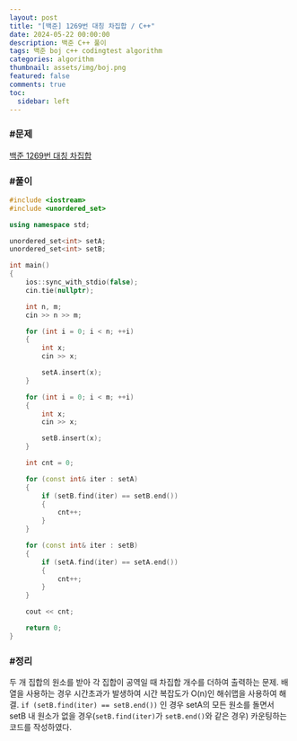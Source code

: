 ```yaml
---
layout: post
title: "[백준] 1269번 대칭 차집합 / C++"
date: 2024-05-22 00:00:00
description: 백준 C++ 풀이
tags: 백준 boj c++ codingtest algorithm
categories: algorithm
thumbnail: assets/img/boj.png
featured: false
comments: true
toc:
  sidebar: left
---
```


### #문제
[백준 1269번 대칭 차집합](https://www.acmicpc.net/problem/1269)

### #풀이
```c++
#include <iostream>
#include <unordered_set>

using namespace std;

unordered_set<int> setA;
unordered_set<int> setB;

int main()
{
	ios::sync_with_stdio(false);
	cin.tie(nullptr);

	int n, m;
	cin >> n >> m;

	for (int i = 0; i < n; ++i)
	{
		int x;
		cin >> x;

		setA.insert(x);
	}

	for (int i = 0; i < m; ++i)
	{
		int x;
		cin >> x;

		setB.insert(x);
	}

	int cnt = 0;

	for (const int& iter : setA)
	{
		if (setB.find(iter) == setB.end())
		{
			cnt++;
		}
	}

	for (const int& iter : setB)
	{
		if (setA.find(iter) == setA.end())
		{
			cnt++;
		}
	}

	cout << cnt;

	return 0;
}
```

### #정리
두 개 집합의 원소를 받아 각 집합이 공역일 때 차집합 개수를 더하여 출력하는 문제. 배열을 사용하는 경우 시간초과가 발생하여 시간 복잡도가 O(n)인 해쉬맵을 사용하여 해결. `if (setB.find(iter) == setB.end())` 인 경우 setA의 모든 원소를 돌면서 setB 내 원소가 없을 경우(`setB.find(iter)`가 `setB.end()`와 같은 경우) 카운팅하는 코드를 작성하였다.